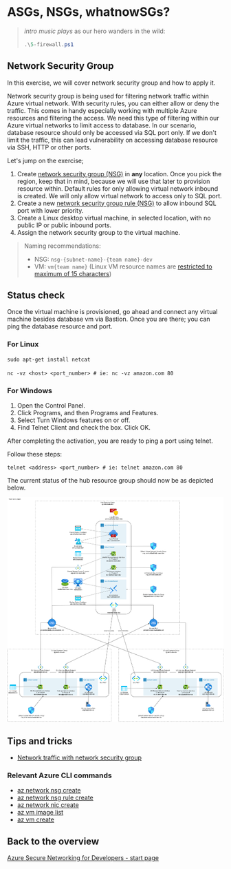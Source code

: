 # ASGs, NSGs, whatnowSGs?

> *intro music plays* as our hero wanders in the wild:
>
> ```ps1
> .\5-firewall.ps1
> ```

## Network Security Group

In this exercise, we will cover network security group and how to apply it.

Network security group is being used for filtering network traffic within Azure virtual network. With security rules, you can either allow or deny the traffic. This comes in handy especially working with multiple Azure resources and filtering the access. We need this type of filtering within our Azure virtual networks to limit access to database. In our scenario, database resource should only be accessed via SQL port only. If we don't limit the traffic, this can lead vulnerability on accessing database resource via SSH, HTTP or other ports.

Let's jump on the exercise;

1. Create [network security group (NSG)](https://learn.microsoft.com/azure/virtual-network/network-security-groups-overview) in **any** location. Once you pick the region, keep that in mind, because we will use that later to provision resource within.
    Default rules for only allowing virtual network inbound is created. We will only allow virtual network to access only to SQL port.
2. Create a new [network security group rule (NSG)](https://learn.microsoft.com/azure/virtual-network/network-security-groups-overview#security-rules) to allow inbound SQL port with lower priority.
3. Create a Linux desktop virtual machine, in selected location, with no public IP or public inbound ports.
4. Assign the network security group to the virtual machine.

> Naming recommendations:
>
> * NSG: `nsg-{subnet-name}-{team name}-dev`
> * VM: `vm{team name}` (Linux VM resource names are [restricted to maximum of 15 characters](https://learn.microsoft.com/azure/azure-resource-manager/management/resource-name-rules#microsoftcompute))

## Status check

Once the virtual machine is provisioned, go ahead and connect any virtual machine besides database vm via Bastion. Once you are there; you can ping the database resource and port.

### For Linux

```shell
sudo apt-get install netcat

nc -vz <host> <port_number> # ie: nc -vz amazon.com 80  
```

### For Windows

1. Open the Control Panel.
2. Click Programs, and then Programs and Features.
3. Select Turn Windows features on or off.
4. Find Telnet Client and check the box. Click OK.

After completing the activation, you are ready to ping a port using telnet.

Follow these steps:

```shell
telnet <address> <port_number> # ie: telnet amazon.com 80  
```

The current status of the hub resource group should now be as depicted below.

![6](../../assets/6-architecture.drawio.png)

## Tips and tricks

* [Network traffic with network security group](https://learn.microsoft.com/en-gb/azure/virtual-network/tutorial-filter-network-traffic)

### Relevant Azure CLI commands

* [az network nsg create](https://learn.microsoft.com/cli/azure/network/nsg?view=azure-cli-latest#az-network-nsg-create())
* [az network nsg rule create](https://learn.microsoft.com/cli/azure/network/nsg/rule?view=azure-cli-latest#az-network-nsg-rule-create())
* [az network nic create](https://learn.microsoft.com/cli/azure/network/nic?view=azure-cli-latest#az-network-nic-create())
* [az vm image list](https://learn.microsoft.com/cli/azure/vm/image?view=azure-cli-latest#az-vm-image-list())
* [az vm create](https://learn.microsoft.com/cli/azure/vm?view=azure-cli-latest#az-vm-create())

## Back to the overview

[Azure Secure Networking for Developers - start page](/README.md)
